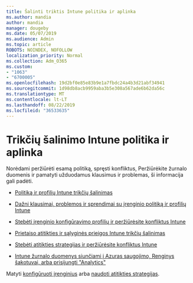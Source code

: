 ```yaml
---
title: Šalinti triktis Intune politika ir aplinka
ms.author: mandia
author: mandia
manager: dougeby
ms.date: 05/07/2019
ms.audience: Admin
ms.topic: article
ROBOTS: NOINDEX, NOFOLLOW
localization_priority: Normal
ms.collection: Adm_O365
ms.custom:
- "1063"
- "6700005"
ms.openlocfilehash: 19d2bf0e85e83b9e1a7fbdc24a4b3d21abf34941
ms.sourcegitcommit: 1d98db8acb9959aba3b5e308a567ade6b62da56c
ms.translationtype: MT
ms.contentlocale: lt-LT
ms.lasthandoff: 08/22/2019
ms.locfileid: "36533635"
---
```

# <a name="troubleshooting-intune-policy-and-profiles"></a>Trikčių šalinimo Intune politika ir aplinka

Norėdami peržiūrėti esamą politiką, spręsti konfliktus, Peržiūrėkite žurnalo duomenis ir pamatyti užduodamus klausimus ir problemas, ši informacija gali padėti.

- [Politiką ir profilių Intune trikčių šalinimas](https://docs.microsoft.com/intune/troubleshoot-policies-in-microsoft-intune)

- [Dažni klausimai, problemos ir sprendimai su įrenginio politiką ir profilių Intune](https://docs.microsoft.com/intune/device-profile-troubleshoot)

- [Stebėti įrenginio konfigūravimo profilių ir peržiūrėsite konfliktus Intune](https://docs.microsoft.com/intune/device-profile-monitor)

- [Prietaiso atitikties ir sąlyginės prieigos Intune trikčių šalinimas](https://docs.microsoft.com/intune/troubleshoot-conditional-access)

- [Stebėti atitikties strategijas ir peržiūrėsite konfliktus Intune](https://docs.microsoft.com/intune/compliance-policy-monitor)

- [Intune žurnalo duomenys siunčiami į Azuras saugojimo, Renginys šakotuvai, arba prisijungti "Analytics"](https://docs.microsoft.com/intune/review-logs-using-azure-monitor)

Matyti [konfigūruoti įrenginius](https://docs.microsoft.com/intune/device-profiles) arba [naudoti atitikties strategijas](https://docs.microsoft.com/intune/device-compliance-get-started).